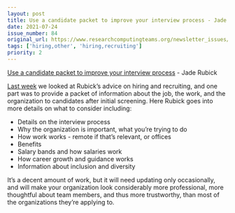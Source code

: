 ```yaml
---
layout: post
title: Use a candidate packet to improve your interview process - Jade Rubick
date: 2021-07-24
issue_number: 84
original_url: https://www.researchcomputingteams.org/newsletter_issues/0084
tags: ['hiring,other', 'hiring,recruiting']
priority: 2
---
```


<!-- markdownlint-disable MD033 -->
<!-- markdownlint-disable MD041 -->
<!-- markdownlint-disable MD049 -->

[Use a candidate packet to improve your interview process](https://www.rubick.com/candidate-packet-for-interviews/) - Jade Rubick

[Last week](https://newsletter.researchcomputingteams.org/archive/research-computing-teams-link-roundup-16-july-2021/) we looked at Rubick’s advice on hiring and recruiting, and one part was to provide a packet of information about the job, the work, and the organization to candidates after initial screening.  Here Rubick goes into more details on what to consider including:

- Details on the interview process
- Why the organization is important, what you’re trying to do
- How work works - remote if that’s relevant, or offices
- Benefits
- Salary bands and how salaries work
- How career growth and guidance works
- Information about inclusion and diversity

It’s a decent amount of work, but it will need updating only occasionally, and will make your organization look considerably more professional, more thoughtful about team members, and thus more trustworthy, than most of the organizations they’re applying to.
